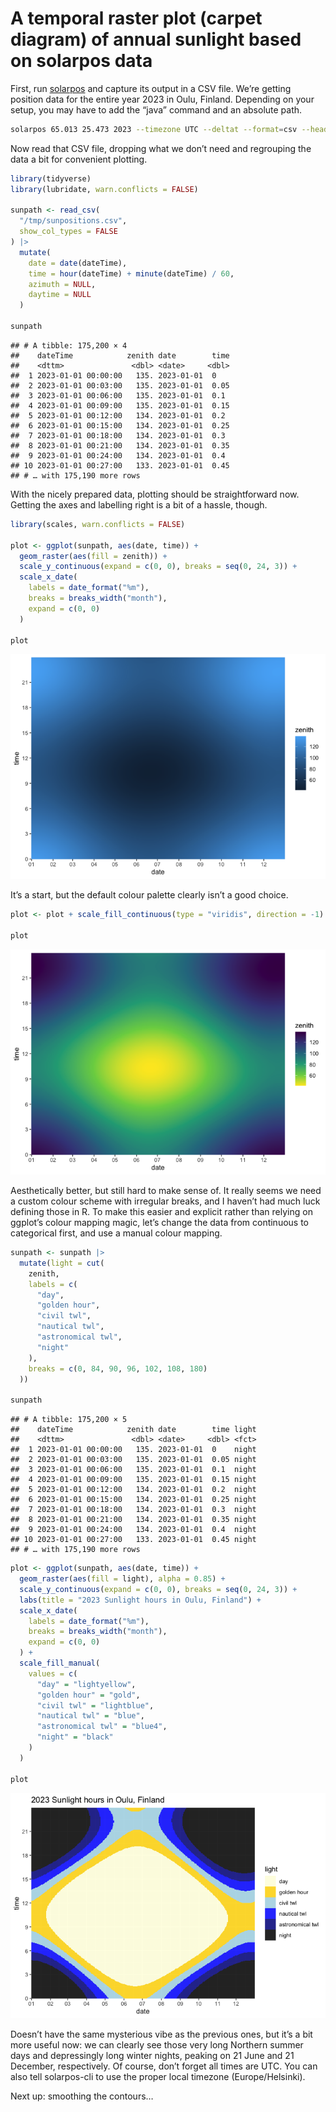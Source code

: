 A temporal raster plot (carpet diagram) of annual sunlight based on
solarpos data
================

First, run [solarpos](https://github.com/klausbrunner/solarpos) and
capture its output in a CSV file. We’re getting position data for the
entire year 2023 in Oulu, Finland. Depending on your setup, you may have
to add the “java” command and an absolute path.

``` zsh
solarpos 65.013 25.473 2023 --timezone UTC --deltat --format=csv --headers position --step=180 > /tmp/sunpositions.csv
```

Now read that CSV file, dropping what we don’t need and regrouping the
data a bit for convenient plotting.

``` r
library(tidyverse)
library(lubridate, warn.conflicts = FALSE)

sunpath <- read_csv(
  "/tmp/sunpositions.csv",
  show_col_types = FALSE
) |>
  mutate(
    date = date(dateTime),
    time = hour(dateTime) + minute(dateTime) / 60,
    azimuth = NULL,
    daytime = NULL
  )

sunpath
```

    ## # A tibble: 175,200 × 4
    ##    dateTime            zenith date        time
    ##    <dttm>               <dbl> <date>     <dbl>
    ##  1 2023-01-01 00:00:00   135. 2023-01-01  0   
    ##  2 2023-01-01 00:03:00   135. 2023-01-01  0.05
    ##  3 2023-01-01 00:06:00   135. 2023-01-01  0.1 
    ##  4 2023-01-01 00:09:00   135. 2023-01-01  0.15
    ##  5 2023-01-01 00:12:00   134. 2023-01-01  0.2 
    ##  6 2023-01-01 00:15:00   134. 2023-01-01  0.25
    ##  7 2023-01-01 00:18:00   134. 2023-01-01  0.3 
    ##  8 2023-01-01 00:21:00   134. 2023-01-01  0.35
    ##  9 2023-01-01 00:24:00   134. 2023-01-01  0.4 
    ## 10 2023-01-01 00:27:00   133. 2023-01-01  0.45
    ## # … with 175,190 more rows

With the nicely prepared data, plotting should be straightforward now.
Getting the axes and labelling right is a bit of a hassle, though.

``` r
library(scales, warn.conflicts = FALSE)

plot <- ggplot(sunpath, aes(date, time)) +
  geom_raster(aes(fill = zenith)) +
  scale_y_continuous(expand = c(0, 0), breaks = seq(0, 24, 3)) +
  scale_x_date(
    labels = date_format("%m"),
    breaks = breaks_width("month"),
    expand = c(0, 0)
  )

plot
```

![](carpet_files/figure-gfm/unnamed-chunk-3-1.png)<!-- -->

It’s a start, but the default colour palette clearly isn’t a good
choice.

``` r
plot <- plot + scale_fill_continuous(type = "viridis", direction = -1)

plot
```

![](carpet_files/figure-gfm/unnamed-chunk-4-1.png)<!-- -->

Aesthetically better, but still hard to make sense of. It really seems
we need a custom colour scheme with irregular breaks, and I haven’t had
much luck defining those in R. To make this easier and explicit rather
than relying on ggplot’s colour mapping magic, let’s change the data
from continuous to categorical first, and use a manual colour mapping.

``` r
sunpath <- sunpath |>
  mutate(light = cut(
    zenith,
    labels = c(
      "day",
      "golden hour",
      "civil twl",
      "nautical twl",
      "astronomical twl",
      "night"
    ),
    breaks = c(0, 84, 90, 96, 102, 108, 180)
  ))

sunpath
```

    ## # A tibble: 175,200 × 5
    ##    dateTime            zenith date        time light
    ##    <dttm>               <dbl> <date>     <dbl> <fct>
    ##  1 2023-01-01 00:00:00   135. 2023-01-01  0    night
    ##  2 2023-01-01 00:03:00   135. 2023-01-01  0.05 night
    ##  3 2023-01-01 00:06:00   135. 2023-01-01  0.1  night
    ##  4 2023-01-01 00:09:00   135. 2023-01-01  0.15 night
    ##  5 2023-01-01 00:12:00   134. 2023-01-01  0.2  night
    ##  6 2023-01-01 00:15:00   134. 2023-01-01  0.25 night
    ##  7 2023-01-01 00:18:00   134. 2023-01-01  0.3  night
    ##  8 2023-01-01 00:21:00   134. 2023-01-01  0.35 night
    ##  9 2023-01-01 00:24:00   134. 2023-01-01  0.4  night
    ## 10 2023-01-01 00:27:00   133. 2023-01-01  0.45 night
    ## # … with 175,190 more rows

``` r
plot <- ggplot(sunpath, aes(date, time)) +
  geom_raster(aes(fill = light), alpha = 0.85) +
  scale_y_continuous(expand = c(0, 0), breaks = seq(0, 24, 3)) +
  labs(title = "2023 Sunlight hours in Oulu, Finland") +
  scale_x_date(
    labels = date_format("%m"),
    breaks = breaks_width("month"),
    expand = c(0, 0)
  ) +
  scale_fill_manual(
    values = c(
      "day" = "lightyellow",
      "golden hour" = "gold",
      "civil twl" = "lightblue",
      "nautical twl" = "blue",
      "astronomical twl" = "blue4",
      "night" = "black"
    )
  )

plot
```

![](carpet_files/figure-gfm/unnamed-chunk-5-1.png)<!-- -->

Doesn’t have the same mysterious vibe as the previous ones, but it’s a
bit more useful now: we can clearly see those very long Northern summer
days and depressingly long winter nights, peaking on 21 June and 21
December, respectively. Of course, don’t forget all times are UTC. You
can also tell solarpos-cli to use the proper local timezone
(Europe/Helsinki).

Next up: smoothing the contours…
